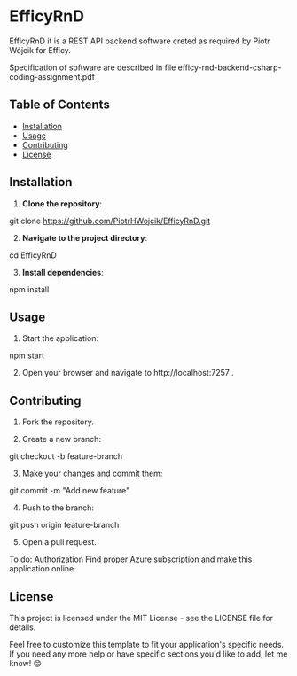 
# EfficyRnD

EfficyRnD it is a REST API backend software creted as required by Piotr Wójcik for Efficy.

Specification of software are described in file efficy-rnd-backend-csharp-coding-assignment.pdf .


## Table of Contents 
- [Installation](#installation) 
- [Usage](#usage) 
- [Contributing](#contributing) 
- [License](#license)

  
## Installation

1. **Clone the repository**:

  git clone https://github.com/PiotrHWojcik/EfficyRnD.git
  
2. **Navigate to the project directory**:

  cd EfficyRnD

3. **Install dependencies**:

  npm install

  
## Usage

1. Start the application:

  npm start

2. Open your browser and navigate to http://localhost:7257 .


## Contributing

1. Fork the repository.

2. Create a new branch:

  git checkout -b feature-branch

3. Make your changes and commit them:

  git commit -m "Add new feature"

4. Push to the branch:

  git push origin feature-branch

5. Open a pull request.

To do: Authorization
       Find proper Azure subscription and make this application online.


## License

This project is licensed under the MIT License - see the LICENSE file for details.

Feel free to customize this template to fit your application's specific needs. If you need any more help or have specific sections you'd like to add, let me know! 😊
